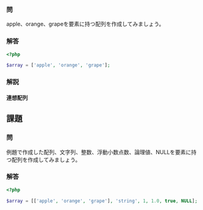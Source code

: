 ### 問
apple、orange、grapeを要素に持つ配列を作成してみましょう。

### 解答
```php
<?php

$array = ['apple', 'orange', 'grape'];

```

### 解説
#### 連想配列


## 課題
### 問
例題で作成した配列、文字列、整数、浮動小数点数、論理値、NULLを要素に持つ配列を作成してみましょう。

### 解答
```php
<?php

$array = [['apple', 'orange', 'grape'], 'string', 1, 1.0, true, NULL];

```
